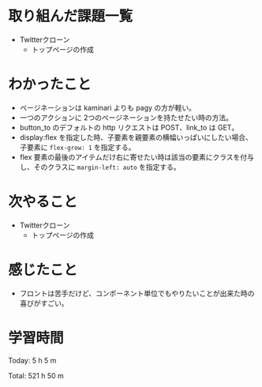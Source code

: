 # 取り組んだ課題一覧
- Twitterクローン
  - トップページの作成

# わかったこと
- ページネーションは kaminari よりも pagy の方が軽い。
- 一つのアクションに 2つのページネーションを持たせたい時の方法。
- button_to のデフォルトの http リクエストは POST、link_to は GET。
- display:flex を指定した時、子要素を親要素の横幅いっぱいにしたい場合、子要素に `flex-grow: 1` を指定する。
- flex 要素の最後のアイテムだけ右に寄せたい時は該当の要素にクラスを付与し、そのクラスに `margin-left: auto` を指定する。

# 次やること
- Twitterクローン
  - トップページの作成

# 感じたこと
- フロントは苦手だけど、コンポーネント単位でもやりたいことが出来た時の喜びがすごい。

# 学習時間
Today: 5 h 5 m

Total: 521 h 50 m
